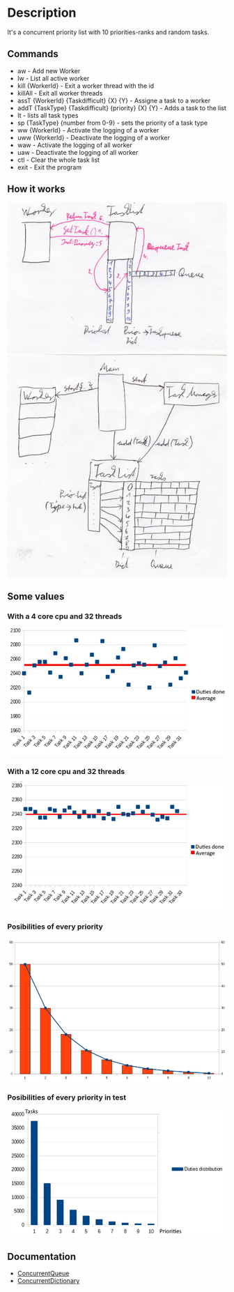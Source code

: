# Description

It's a concurrent priority list with 10 priorities-ranks and random tasks.

## Commands

* aw - Add new Worker 
* lw - List all active worker 
* kill {WorkerId} - Exit a worker thread with the id 
* killAll - Exit all worker threads 
* assT {WorkerId} {Taskdifficult} {X} {Y} - Assigne a task to a worker 
* addT {TaskType} {Taskdifficult} {priority} {X} {Y} - Adds a task to the list 
* lt - lists all task types 
* sp {TaskType} {number from 0-9} - sets the priority of a task type 
* ww {WorkerId} - Activate the logging of a worker 
* uww {WorkerId} - Deactivate the logging of a worker 
* waw - Activate the logging of all worker 
* uaw - Deactivate the logging of all worker 
* ctl - Clear the whole task list 
* exit - Exit the program 

## How it works

![alt text](https://raw.githubusercontent.com/Ritzga/concurrent-priority-list/master/doc/work.jpg "How it works")

## Some values

### With a 4 core cpu and 32 threads

![picture of distribution of duties on a 4 core cpu](https://raw.githubusercontent.com/Ritzga/concurrent-priority-list/master/doc/duties_done_4.jpg "4 core CPU")

### With a 12 core cpu and 32 threads

![picture of distribution of duties on a 12 core cpu](https://raw.githubusercontent.com/Ritzga/concurrent-priority-list/master/doc/duties_done_12.jpg "12 core CPU")

### Posibilities of every priority

![picture of posibilities of every priority](https://raw.githubusercontent.com/Ritzga/concurrent-priority-list/master/doc/probabilities.jpg "Posibilities of every priority")

### Posibilities of every priority in test

![picture of posibilities of every priority in test](https://raw.githubusercontent.com/Ritzga/concurrent-priority-list/master/doc/probability_duties.jpg "Test with more then 60k duties")

## Documentation
* [ConcurrentQueue](https://referencesource.microsoft.com/#mscorlib/System/Collections/Concurrent/ConcurrentQueue.cs)
* [ConcurrentDictionary](https://referencesource.microsoft.com/#mscorlib/system/Collections/Concurrent/ConcurrentDictionary.cs)
